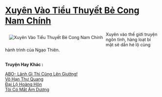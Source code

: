 <a href="https://utruyen.com/xuyen-vao-tieu-thuyet-be-cong-nam-chinh/19006/" title="Xuyên Vào Tiểu Thuyết Bẻ Cong Nam Chính"><h1>Xuyên Vào Tiểu Thuyết Bẻ Cong Nam Chính</h1></a><div style="display:table"><img align="right" style="float: left; padding: 10px;" src="https://utruyen.com/images/story/200x260/xuyen-vao-tieu-thuyet-be-cong-nam-chinh.jpg" alt="Xuyên Vào Tiểu Thuyết Bẻ Cong Nam Chính">Xuyên vào thế giới truyện ngôn tình, hàng loạt bí mật sẽ dần hé lộ cùng hành trình của Ngạo Thiên.</div><p><br><b>Truyện Hay Khác :</b></p><a href="https://utruyen.com/abo-lanh-gi-thi-cung-len-giuong/19407/" alt="ABO- Lãnh Gì Thì Cũng Lên Giường!">ABO- Lãnh Gì Thì Cũng Lên Giường!</a><br/><a href="https://github.com/quanluxury/truyenhot/tree/master/truyenhay/16210/" alt="Vô Hạn Thự Quang">Vô Hạn Thự Quang</a><br/><a href="https://www.plurk.com/p/nqirfz" alt="Đại Lộ Hoàng Hôn">Đại Lộ Hoàng Hôn</a><br/><a href="https://github.com/quanluxury/ngontinhhot/tree/master/truyenhay/19019/" alt="Tôi Có Mắt Âm Dương">Tôi Có Mắt Âm Dương</a><br/>